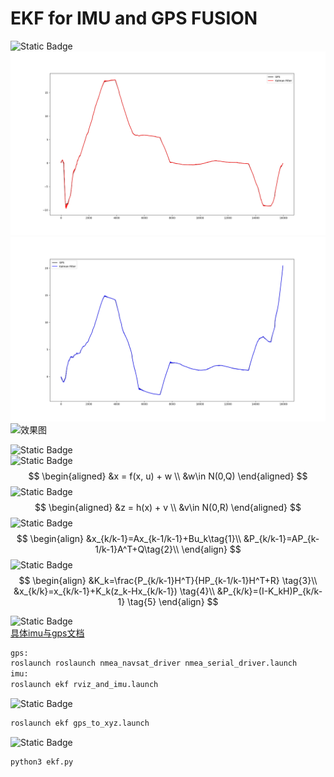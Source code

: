 # EKF for IMU and GPS FUSION
![Static Badge](https://img.shields.io/badge/效果展示-blue)
![x](./config/x.png)
![y](./config/y.png)
![效果图](./config/y.gif)

![Static Badge](https://img.shields.io/badge/ekf流程-blue)  
![Static Badge](https://img.shields.io/badge/状态方程-red)
$$
\begin{aligned}
&x = f(x, u) + w \\
&w\in N(0,Q)
\end{aligned}
$$
![Static Badge](https://img.shields.io/badge/观测方程-red)
$$
\begin{aligned}
&z = h(x) + v \\
&v\in N(0,R)
\end{aligned}
$$
![Static Badge](https://img.shields.io/badge/预测方程-green)
$$
\begin{align}
&x_{k/k-1}=Ax_{k-1/k-1}+Bu_k\tag{1}\\
&P_{k/k-1}=AP_{k-1/k-1}A^T+Q\tag{2}\\
\end{align}
$$
![Static Badge](https://img.shields.io/badge/更新方程-green)
$$
\begin{align}
&K_k=\frac{P_{k/k-1}H^T}{HP_{k-1/k-1}H^T+R} \tag{3}\\
&x_{k/k}=x_{k/k-1}+K_k(z_k-Hx_{k/k-1}) \tag{4}\\
&P_{k/k}=(I-K_kH)P_{k/k-1} \tag{5}
\end{align}
$$

![Static Badge](https://img.shields.io/badge/收集数据-purple)   
[具体imu与gps文档](https://pan.baidu.com/s/1bigJYQUTd0TCfswACV3pUg?pwd=8919)
```bash
gps:
roslaunch roslaunch nmea_navsat_driver nmea_serial_driver.launch
imu:
roslaunch ekf rviz_and_imu.launch
```

![Static Badge](https://img.shields.io/badge/转换数据-yellow)
```bash
roslaunch ekf gps_to_xyz.launch
```

![Static Badge](https://img.shields.io/badge/融合数据-orange)
```bash
python3 ekf.py
```